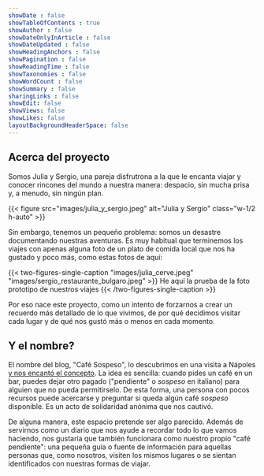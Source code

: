 ```yaml
---
showDate : false
showTableOfContents : true
showAuthor : false
showDateOnlyInArticle : false
showDateUpdated : false
showHeadingAnchors : false
showPagination : false
showReadingTime : false
showTaxonomies : false 
showWordCount : false
showSummary : false
sharingLinks : false
showEdit: false
showViews: false
showLikes: false
layoutBackgroundHeaderSpace: false
---
```


## Acerca del proyecto

Somos Julia y Sergio, una pareja disfrutrona a la que le encanta viajar y conocer rincones del mundo a nuestra manera: despacio, sin mucha prisa y, a menudo, sin ningún plan.

{{< figure src="images/julia_y_sergio.jpeg" alt="Julia y Sergio" class="w-1/2 h-auto" >}}


Sin embargo, tenemos un pequeño problema: somos un desastre documentando nuestras aventuras. Es muy habitual que terminemos los viajes con apenas alguna foto de un plato de comida local que nos ha gustado y poco más, como estas fotos de aquí:

{{< two-figures-single-caption "images/julia_cerve.jpeg" "images/sergio_restaurante_bulgaro.jpeg" >}}
He aquí la prueba de la foto prototipo de nuestros viajes
{{< /two-figures-single-caption >}}

Por eso nace este proyecto, como un intento de forzarnos a crear un recuerdo más detallado de lo que vivimos, de por qué decidimos visitar cada lugar y de qué nos gustó más o menos en cada momento.

## Y el nombre?

El nombre del blog, "Café Sospeso", lo descubrimos en una visita a Nápoles [y nos encantó el concepto](https://es.wikipedia.org/wiki/Caf%C3%A9_pendiente). La idea es sencilla: cuando pides un café en un bar, puedes dejar otro pagado ("pendiente" o *sospeso* en italiano) para alguien que no pueda permitírselo. De esta forma, una persona con pocos recursos puede acercarse y preguntar si queda algún café *sospeso* disponible. Es un acto de solidaridad anónima que nos cautivó.

De alguna manera, este espacio pretende ser algo parecido. Además de servirnos como un diario que nos ayude a recordar todo lo que vamos haciendo, nos gustaría que también funcionara como nuestro propio "café pendiente": una pequeña guía o fuente de información para aquellas personas que, como nosotros, visiten los mismos lugares o se sientan identificados con nuestras formas de viajar.
